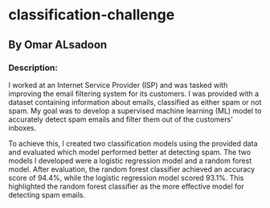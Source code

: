 # classification-challenge
## By Omar ALsadoon

### Description:
I worked at an Internet Service Provider (ISP) and was tasked with improving the email filtering system for its customers. I was provided with a dataset containing information about emails, classified as either spam or not spam. My goal was to develop a supervised machine learning (ML) model to accurately detect spam emails and filter them out of the customers’ inboxes.

To achieve this, I created two classification models using the provided data and evaluated which model performed better at detecting spam. The two models I developed were a logistic regression model and a random forest model. After evaluation, the random forest classifier achieved an accuracy score of 94.4%, while the logistic regression model scored 93.1%. This highlighted the random forest classifier as the more effective model for detecting spam emails.